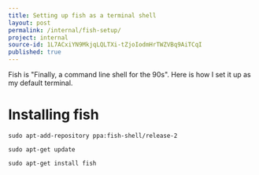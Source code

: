 ```yaml
---
title: Setting up fish as a terminal shell
layout: post
permalink: /internal/fish-setup/
project: internal
source-id: 1L7ACxiYN9MkjqLQLTXi-tZjoIodmHrTWZVBq9AiTCqI
published: true
---
```

Fish is "Finally, a command line shell for the 90s". Here is how I set it up as my default terminal.

# Installing fish

`sudo apt-add-repository ppa:fish-shell/release-2`

`sudo apt-get update`

`sudo apt-get install fish`

